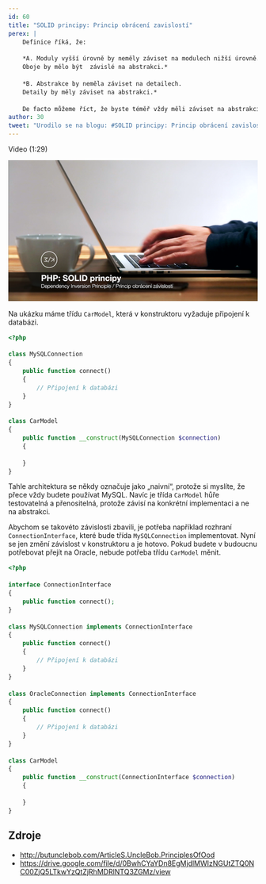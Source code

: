 ```yaml
---
id: 60
title: "SOLID principy: Princip obrácení zavislostí"
perex: |
    Definice říká, že:

    *A. Moduly vyšší úrovně by neměly záviset na modulech nižší úrovně.
    Oboje by mělo být  závislé na abstrakci.*

    *B. Abstrakce by neměla záviset na detailech.
    Detaily by měly záviset na abstrakci.*

    De facto můžeme říct, že byste téměř vždy měli záviset na abstrakci a nikoli na konkrétní implementaci.
author: 30
tweet: "Urodilo se na blogu: #SOLID principy: Princip obrácení zavislostí #dip"
---
```


Video (1:29)

[![Video na Youtube](/assets/images/posts/2018/solid-5/youtube.png)](http://www.youtube.com/watch?v=a59M03FZckA)


Na ukázku máme třídu `CarModel`, která v konstruktoru vyžaduje připojení k databázi.

```php
<?php

class MySQLConnection
{
    public function connect()
    {
        // Připojení k databázi
    }
}

class CarModel
{
    public function __construct(MySQLConnection $connection)
    {

    }
}
```

Tahle architektura se někdy označuje jako „naivní“, protože si myslíte, že přece vždy budete používat MySQL. Navíc je třída `CarModel` hůře testovatelná a přenositelná, protože závisí na konkrétní implementaci a ne na abstrakci.

Abychom se takovéto závislosti zbavili, je potřeba například rozhraní `ConnectionInterface`, které bude třída `MySQLConnection` implementovat. Nyní se jen změní závislost v konstruktoru a je hotovo. Pokud budete v budoucnu potřebovat přejít na Oracle, nebude potřeba třídu `CarModel` měnit.

```php
<?php

interface ConnectionInterface
{
    public function connect();
}

class MySQLConnection implements ConnectionInterface
{
    public function connect()
    {
        // Připojení k databázi
    }
}

class OracleConnection implements ConnectionInterface
{
    public function connect()
    {
        // Připojení k databázi
    }
}

class CarModel
{
    public function __construct(ConnectionInterface $connection)
    {

    }
}
```

## Zdroje

- http://butunclebob.com/ArticleS.UncleBob.PrinciplesOfOod
- https://drive.google.com/file/d/0BwhCYaYDn8EgMjdlMWIzNGUtZTQ0NC00ZjQ5LTkwYzQtZjRhMDRlNTQ3ZGMz/view

